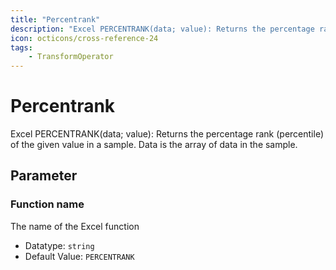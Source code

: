 ```yaml
---
title: "Percentrank"
description: "Excel PERCENTRANK(data; value): Returns the percentage rank (percentile) of the given value in a sample. Data is the array of data in the sample."
icon: octicons/cross-reference-24
tags: 
    - TransformOperator
---
```

# Percentrank
<!-- This file was generated - DO NOT CHANGE IT MANUALLY -->



Excel PERCENTRANK(data; value): Returns the percentage rank (percentile) of the given value in a sample. Data is the array of data in the sample.

## Parameter

### Function name

The name of the Excel function

- Datatype: `string`
- Default Value: `PERCENTRANK`



